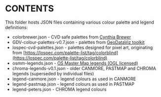 # CONTENTS

This folder hosts JSON files containing various colour palette and legend definitions:

- colorbrewer.json - CVD safe palettes from [Cynthia Brewer](https://colorbrewer2.org/)
- GDV-colour-palettes-v0.7.json - palettes from [GeoDataViz toolkit](https://github.com/OrdnanceSurvey/GeoDataViz-Toolkit/tree/master/Colours)
- lospec-cvd-palettes.json - palettes designed for pixel art, originating from [https://lospec.com/palette-list/tag/colorblind](https://lospec.com/palette-list/tag/colorblind)
- osmm-legends.json - [OS Master Map legends (OGL licensed)](https://github.com/OrdnanceSurvey/OSMM-Topography-Layer-stylesheets/blob/master/Schema%20version%209/Stylesheets/Colour%20Values/OSMM-Topography-Layer-Colour-Values.xlsx)
- chroma-legends-v0.1.json - older CANMORE, PASTMAP and CHROMA legends (superseded by individual files)
- legend-canmore.json - legend colours as used in CANMORE
- legend-pastmap.json - legend colours as used in PASTMAP
- legend-peters.json - CHROMA legend colours
